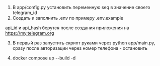 1. В app/config.py установить переменную seq в значение своего telegram_id
2. Создать и заполнить .env по примеру .env.example

api_id и api_hash берутся после создания приложения на https://my.telegram.org

3. В первый раз запустить скрипт руками через python app/main.py, сразу после авторизации через номер телефона - остановить

4. docker compose up --build -d
